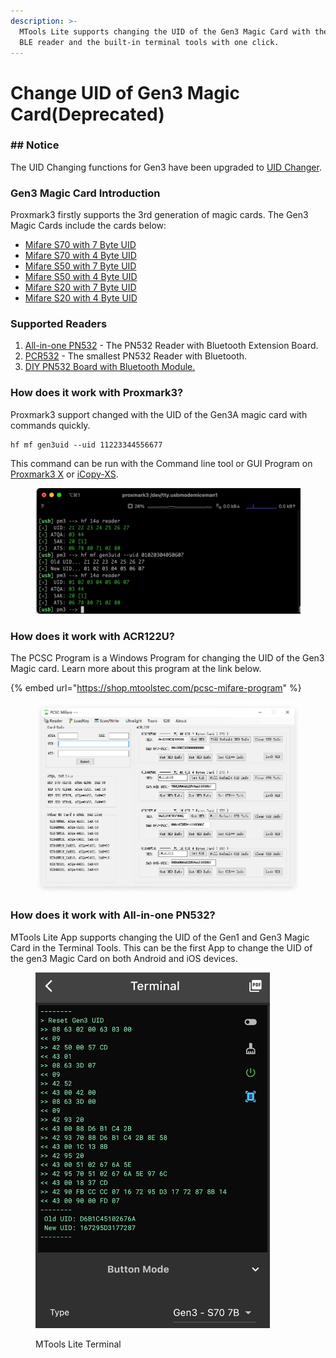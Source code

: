 ```yaml
---
description: >-
  MTools Lite supports changing the UID of the Gen3 Magic Card with the PN532
  BLE reader and the built-in terminal tools with one click.
---
```


# Change UID of Gen3 Magic Card(Deprecated)

### ## Notice

The UID Changing functions for Gen3 have been upgraded to [UID Changer](how-to-use-uid-changer.md).&#x20;

### Gen3 Magic Card Introduction

Proxmark3 firstly supports the 3rd generation of magic cards. The Gen3 Magic Cards include the cards below:

* [Mifare S70 with 7 Byte UID](https://shop.mtoolstec.com/product/7-byte-uid-s70-4k-magic-key-fob)
* [Mifare S70 with 4 Byte UID](https://shop.mtoolstec.com/product/4-byte-uid-s70-4k-magic-key-fob)
* [Mifare S50 with 7 Byte UID](https://shop.mtoolstec.com/product/7-byte-uid-s50-1k-magic-key-fob)
* [Mifare S50 with 4 Byte UID](https://shop.mtoolstec.com/product/uid-changeable-nfc-mifare-s50-keychain)
* [Mifare S20 with 7 Byte UID](https://shop.mtoolstec.com/product/7-byte-uid-changeable-mifare-mini-s20-card)
* [Mifare S20 with 4 Byte UID](https://shop.mtoolstec.com/product/4-byte-uid-changeable-mifare-mini-card)

### Supported Readers

1. [All-in-one PN532](https://shop.mtoolstec.com/product/mtools-all-in-one-pn532)  - The PN532 Reader with Bluetooth Extension Board.
2. [PCR532](https://shop.mtoolstec.com/product/pcr532) - The smallest PN532 Reader with Bluetooth.
3. [DIY PN532 Board with Bluetooth Module.](https://shop.mtoolstec.com/how-to-make-pn532-work-on-bluetooth.html)

### How does it work with Proxmark3?

Proxmark3 support changed with the UID of the Gen3A magic card with commands quickly.

```
hf mf gen3uid --uid 11223344556677
```

This command can be run with the Command line tool or GUI Program on [Proxmark3 X](https://shop.mtoolstec.com/product/proxmark3-x) or [iCopy-XS](https://shop.mtoolstec.com/product/icopy-xs).&#x20;

<figure><img src=".gitbook/assets/pm3-change-gen3uid.jpg" alt=""><figcaption></figcaption></figure>

### How does it work with ACR122U?

The PCSC Program is a Windows Program for changing the UID of the Gen3 Magic card. Learn more about this program at the link below.

{% embed url="https://shop.mtoolstec.com/pcsc-mifare-program" %}

<figure><img src=".gitbook/assets/PCSC-Mifare-Main.jpg" alt="" width="563"><figcaption></figcaption></figure>

### How does it work with All-in-one PN532?

MTools Lite App supports changing the UID of the Gen1 and Gen3 Magic Card in the Terminal Tools. This can be the first App to change the UID of the gen3 Magic Card on both Android and iOS devices.

<figure><img src=".gitbook/assets/MTools Lite Terminal.jpg" alt="" width="375"><figcaption><p>MTools Lite Terminal</p></figcaption></figure>

